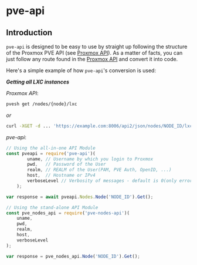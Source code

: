 # pve-api

## __Introduction__

`pve-api` is designed to be easy to use by straight up following the structure of the Proxmox PVE API (see [Proxmox API](https://pve.proxmox.com/pve-docs/api-viewer/#/storage)). As a matter of facts, you can just follow any route found in the [Proxmox API](https://pve.proxmox.com/pve-docs/api-viewer/#/storage) and convert it into code.

Here's a simple example of how `pve-api`'s conversion is used:

___Getting all LXC instances___

_Proxmox API_:
```bash
pvesh get /nodes/{node}/lxc
```
_or_
```bash
curl -XGET -d ... 'https://example.com:8006/api2/json/nodes/NODE_ID/lxc'
```

_pve-api_: 
```javascript
// Using the all-in-one API Module
const pveapi = require('pve-api')(
        uname, // Username by which you login to Proxmox
        pwd,   // Password of the User
        realm, // REALM of the User(PAM, PVE Auth, OpenID, ...)
        host,  // Hostname or IPv4
        verboseLevel // Verbosity of messages - default is 0(only errors and criticals)
    );

var response = await pveapi.Nodes.Node('NODE_ID').Get();

// Using the stand-alone API Module
const pve_nodes_api = require('pve-nodes-api')(
    uname,
    pwd,
    realm,
    host,
    verboseLevel
);

var response = pve_nodes_api.Node('NODE_ID').Get();
```